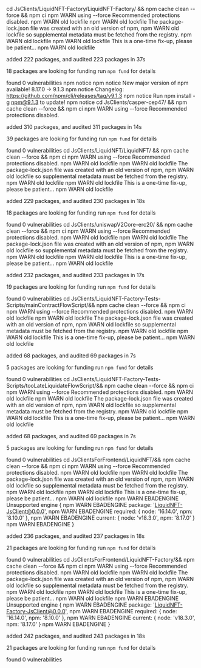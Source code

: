 cd JsClients/LiquidNFT-Factory/LiquidNFT-Factory/ && npm cache clean --force && npm ci
npm WARN using --force Recommended protections disabled.
npm WARN old lockfile 
npm WARN old lockfile The package-lock.json file was created with an old version of npm,
npm WARN old lockfile so supplemental metadata must be fetched from the registry.
npm WARN old lockfile 
npm WARN old lockfile This is a one-time fix-up, please be patient...
npm WARN old lockfile 

added 222 packages, and audited 223 packages in 37s

18 packages are looking for funding
  run `npm fund` for details

found 0 vulnerabilities
npm notice 
npm notice New major version of npm available! 8.17.0 -> 9.1.3
npm notice Changelog: https://github.com/npm/cli/releases/tag/v9.1.3
npm notice Run npm install -g npm@9.1.3 to update!
npm notice 
cd JsClients/casper-cep47/ && npm cache clean --force && npm ci
npm WARN using --force Recommended protections disabled.

added 310 packages, and audited 311 packages in 14s

39 packages are looking for funding
  run `npm fund` for details

found 0 vulnerabilities
cd JsClients/LiquidNFT/LiquidNFT/ && npm cache clean --force && npm ci
npm WARN using --force Recommended protections disabled.
npm WARN old lockfile 
npm WARN old lockfile The package-lock.json file was created with an old version of npm,
npm WARN old lockfile so supplemental metadata must be fetched from the registry.
npm WARN old lockfile 
npm WARN old lockfile This is a one-time fix-up, please be patient...
npm WARN old lockfile 

added 229 packages, and audited 230 packages in 18s

18 packages are looking for funding
  run `npm fund` for details

found 0 vulnerabilities
cd JsClients/uniswapV2Core-erc20/ && npm cache clean --force && npm ci
npm WARN using --force Recommended protections disabled.
npm WARN old lockfile 
npm WARN old lockfile The package-lock.json file was created with an old version of npm,
npm WARN old lockfile so supplemental metadata must be fetched from the registry.
npm WARN old lockfile 
npm WARN old lockfile This is a one-time fix-up, please be patient...
npm WARN old lockfile 

added 232 packages, and audited 233 packages in 17s

19 packages are looking for funding
  run `npm fund` for details

found 0 vulnerabilities
cd JsClients/LiquidNFT-Factory-Tests-Scripts/mainContractFlowScript/&& npm cache clean --force && npm ci
npm WARN using --force Recommended protections disabled.
npm WARN old lockfile 
npm WARN old lockfile The package-lock.json file was created with an old version of npm,
npm WARN old lockfile so supplemental metadata must be fetched from the registry.
npm WARN old lockfile 
npm WARN old lockfile This is a one-time fix-up, please be patient...
npm WARN old lockfile 

added 68 packages, and audited 69 packages in 7s

5 packages are looking for funding
  run `npm fund` for details

found 0 vulnerabilities
cd JsClients/LiquidNFT-Factory-Tests-Scripts/tooLateLiquidateFlowScript/&& npm cache clean --force && npm ci
npm WARN using --force Recommended protections disabled.
npm WARN old lockfile 
npm WARN old lockfile The package-lock.json file was created with an old version of npm,
npm WARN old lockfile so supplemental metadata must be fetched from the registry.
npm WARN old lockfile 
npm WARN old lockfile This is a one-time fix-up, please be patient...
npm WARN old lockfile 

added 68 packages, and audited 69 packages in 7s

5 packages are looking for funding
  run `npm fund` for details

found 0 vulnerabilities
cd JsClientsForFrontend/LiquidNFT/&& npm cache clean --force && npm ci
npm WARN using --force Recommended protections disabled.
npm WARN old lockfile 
npm WARN old lockfile The package-lock.json file was created with an old version of npm,
npm WARN old lockfile so supplemental metadata must be fetched from the registry.
npm WARN old lockfile 
npm WARN old lockfile This is a one-time fix-up, please be patient...
npm WARN old lockfile 
npm WARN EBADENGINE Unsupported engine {
npm WARN EBADENGINE   package: 'LiquidNFT-JsClient@0.0.0',
npm WARN EBADENGINE   required: { node: '16.14.0', npm: '8.10.0' },
npm WARN EBADENGINE   current: { node: 'v18.3.0', npm: '8.17.0' }
npm WARN EBADENGINE }

added 236 packages, and audited 237 packages in 18s

21 packages are looking for funding
  run `npm fund` for details

found 0 vulnerabilities
cd JsClientsForFrontend/LiquidNFT-Factory/&& npm cache clean --force && npm ci
npm WARN using --force Recommended protections disabled.
npm WARN old lockfile 
npm WARN old lockfile The package-lock.json file was created with an old version of npm,
npm WARN old lockfile so supplemental metadata must be fetched from the registry.
npm WARN old lockfile 
npm WARN old lockfile This is a one-time fix-up, please be patient...
npm WARN old lockfile 
npm WARN EBADENGINE Unsupported engine {
npm WARN EBADENGINE   package: 'LiquidNFT-Factory-JsClient@0.0.0',
npm WARN EBADENGINE   required: { node: '16.14.0', npm: '8.10.0' },
npm WARN EBADENGINE   current: { node: 'v18.3.0', npm: '8.17.0' }
npm WARN EBADENGINE }

added 242 packages, and audited 243 packages in 18s

21 packages are looking for funding
  run `npm fund` for details

found 0 vulnerabilities
